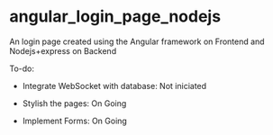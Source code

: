 # angular_login_page_nodejs
An login page created using the Angular framework on Frontend and Nodejs+express on Backend

To-do:

- Integrate WebSocket with database: Not iniciated

- Stylish the pages: On Going

- Implement Forms: On Going